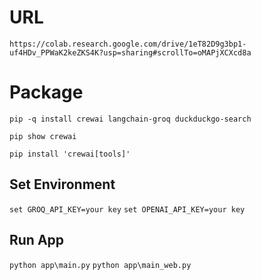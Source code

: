 # URL

`https://colab.research.google.com/drive/1eT82D9g3bp1-uf4HDv_PPWaK2keZKS4K?usp=sharing#scrollTo=oMAPjXCXcd8a`

# Package

`pip -q install crewai langchain-groq duckduckgo-search`

`pip show crewai`

`pip install 'crewai[tools]'`

## Set Environment

`set GROQ_API_KEY=your key`
`set OPENAI_API_KEY=your key`

## Run App

`python app\main.py`
`python app\main_web.py`
